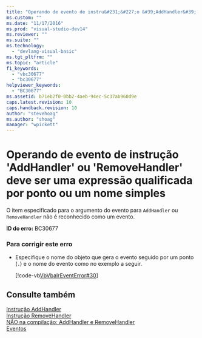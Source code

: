 ```yaml
---
title: "Operando de evento de instru&#231;&#227;o &#39;AddHandler&#39; ou &#39;RemoveHandler&#39; deve ser uma express&#227;o qualificada por ponto ou um nome simples | Microsoft Docs"
ms.custom: ""
ms.date: "11/17/2016"
ms.prod: "visual-studio-dev14"
ms.reviewer: ""
ms.suite: ""
ms.technology: 
  - "devlang-visual-basic"
ms.tgt_pltfrm: ""
ms.topic: "article"
f1_keywords: 
  - "vbc30677"
  - "bc30677"
helpviewer_keywords: 
  - "BC30677"
ms.assetid: b71eb2f0-0bb2-4aeb-94ec-5c37ab960d9e
caps.latest.revision: 10
caps.handback.revision: 10
author: "stevehoag"
ms.author: "shoag"
manager: "wpickett"
---
```

# Operando de evento de instru&#231;&#227;o &#39;AddHandler&#39; ou &#39;RemoveHandler&#39; deve ser uma express&#227;o qualificada por ponto ou um nome simples
O item especificado para o argumento do evento para `AddHandler` ou `RemoveHandler` não é reconhecido como um evento.  
  
 **ID do erro:** BC30677  
  
### Para corrigir este erro  
  
-   Especifique o nome do objeto que gera o evento seguido por um ponto \(`.`\) e o nome do evento como no exemplo a seguir.  
  
     [!code-vb[VbVbalrEventError#30](../../visual-basic/misc/codesnippet/VisualBasic/bc30677_1.vb)]  
  
## Consulte também  
 [Instrução AddHandler](../../visual-basic/language-reference/statements/addhandler-statement.md)   
 [Instrução RemoveHandler](../../visual-basic/language-reference/statements/removehandler-statement.md)   
 [NÃO na compilação: AddHandler e RemoveHandler](http://msdn.microsoft.com/pt-br/a7a24bd2-519a-46fe-8a2c-2b9df2ca28ef)   
 [Eventos](../../visual-basic/programming-guide/language-features/events/events.md)